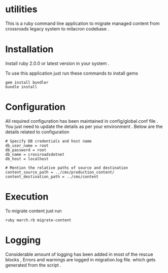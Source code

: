 utilities
=========

This is a ruby command line application to migrate managed content from crossroads legacy system to milacron codebase . 


Installation 
============

Install ruby 2.0.0 or latest version in your system . 

To use this application just run these commands to install gems

```
gem install bundler
bundle install
```


Configuration 
=============

All required configuration has been maintained in config/global.conf file . You just need to update the details as per your environment . 
Below are the details related to configuration 

```
# Specify DB credentials and host name 
db_user_name = root
db_password = root
db_name = crossroadsdotnet
db_host = localhost

# Mention the relative paths of source and destination 
content_source_path = ../cms/production_content/
content_destination_path = ../cms/content
```


Execution 
=========

To migrate content just run 
```
ruby march.rb migrate-content 
```

Logging 
=======

Considerable amount of logging has been added in most of the rescue blocks , Errors and warnings are logged in migration.log file. which gets generated from the script . 



